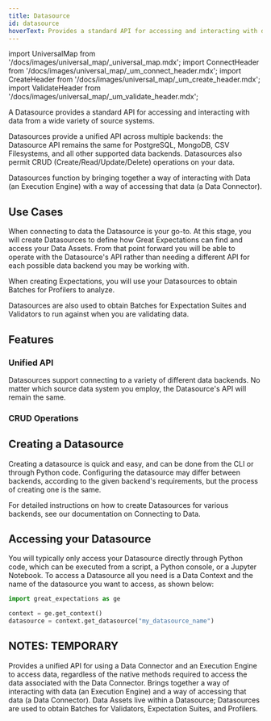 ```yaml
---
title: Datasource
id: datasource
hoverText: Provides a standard API for accessing and interacting with data from a wide variety of source systems.
---
```


import UniversalMap from '/docs/images/universal_map/_universal_map.mdx';
import ConnectHeader from '/docs/images/universal_map/_um_connect_header.mdx';
import CreateHeader from '/docs/images/universal_map/_um_create_header.mdx';
import ValidateHeader from '/docs/images/universal_map/_um_validate_header.mdx';

<UniversalMap setup='inactive' connect='active' create='active' validate='active'/>

A Datasource provides a standard API for accessing and interacting with data from a wide variety of source systems.

Datasources provide a unified API across multiple backends: the Datasource API remains the same for PostgreSQL, MongoDB, CSV Filesystems, and all other supported data backends.  Datasources also permit CRUD (Create/Read/Update/Delete) operations on your data.

Datasources function by bringing together a way of interacting with Data (an Execution Engine) with a way of accessing that data (a Data Connector).

## Use Cases

<ConnectHeader/>

When connecting to data the Datasource is your go-to.  At this stage, you will create Datasources to define how Great Expectations can find and access your Data Assets.  From that point forward you will be able to operate with the Datasource's API rather than needing a different API for each possible data backend you may be working with.

<CreateHeader/>

When creating Expectations, you will use your Datasources to obtain Batches for Profilers to analyze.

<ValidateHeader/>

Datasources are also used to obtain Batches for Expectation Suites and Validators to run against when you are validating data.

## Features

### Unified API

Datasources support connecting to a variety of different data backends.  No matter which source data system you employ, the Datasource's API will remain the same.

### CRUD Operations


## Creating a Datasource

Creating a datasource is quick and easy, and can be done from the CLI or through Python code.  Configuring the datasource may differ between backends, according to the given backend's requirements, but the process of creating one is the same.

For detailed instructions on how to create Datasources for various backends, see our documentation on Connecting to Data.

## Accessing your Datasource

You will typically only access your Datasource directly through Python code, which can be executed from a script, a Python console, or a Jupyter Notebook.  To access a Datasource all you need is a Data Context and the name of the datasource you want to access, as shown below:

```python title="Python console:"
import great_expectations as ge

context = ge.get_context()
datasource = context.get_datasource("my_datasource_name")
```

NOTES: TEMPORARY
-----------------
Provides a unified API for using a Data Connector and an Execution Engine to access data, regardless of the native methods required to access the data associated with the Data Connector.
Brings together a way of interacting with data (an Execution Engine) and a way of accessing that data (a Data Connector). Data Assets live within a Datasource; Datasources are used to obtain Batches for Validators, Expectation Suites, and Profilers.

